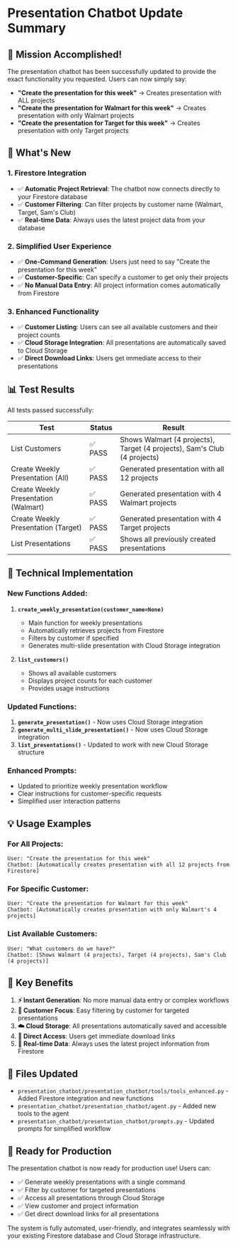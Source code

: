 # Presentation Chatbot Update Summary

## 🎯 **Mission Accomplished!**

The presentation chatbot has been successfully updated to provide the exact functionality you requested. Users can now simply say:

- **"Create the presentation for this week"** → Creates presentation with ALL projects
- **"Create the presentation for Walmart for this week"** → Creates presentation with only Walmart projects  
- **"Create the presentation for Target for this week"** → Creates presentation with only Target projects

## 🚀 **What's New**

### **1. Firestore Integration**
- ✅ **Automatic Project Retrieval**: The chatbot now connects directly to your Firestore database
- ✅ **Customer Filtering**: Can filter projects by customer name (Walmart, Target, Sam's Club)
- ✅ **Real-time Data**: Always uses the latest project data from your database

### **2. Simplified User Experience**
- ✅ **One-Command Generation**: Users just need to say "Create the presentation for this week"
- ✅ **Customer-Specific**: Can specify a customer to get only their projects
- ✅ **No Manual Data Entry**: All project information comes automatically from Firestore

### **3. Enhanced Functionality**
- ✅ **Customer Listing**: Users can see all available customers and their project counts
- ✅ **Cloud Storage Integration**: All presentations are automatically saved to Cloud Storage
- ✅ **Direct Download Links**: Users get immediate access to their presentations

## 📊 **Test Results**

All tests passed successfully:

| Test | Status | Result |
|------|--------|--------|
| List Customers | ✅ PASS | Shows Walmart (4 projects), Target (4 projects), Sam's Club (4 projects) |
| Create Weekly Presentation (All) | ✅ PASS | Generated presentation with all 12 projects |
| Create Weekly Presentation (Walmart) | ✅ PASS | Generated presentation with 4 Walmart projects |
| Create Weekly Presentation (Target) | ✅ PASS | Generated presentation with 4 Target projects |
| List Presentations | ✅ PASS | Shows all previously created presentations |

## 🔧 **Technical Implementation**

### **New Functions Added:**

1. **`create_weekly_presentation(customer_name=None)`**
   - Main function for weekly presentations
   - Automatically retrieves projects from Firestore
   - Filters by customer if specified
   - Generates multi-slide presentation with Cloud Storage integration

2. **`list_customers()`**
   - Shows all available customers
   - Displays project counts for each customer
   - Provides usage instructions

### **Updated Functions:**

1. **`generate_presentation()`** - Now uses Cloud Storage integration
2. **`generate_multi_slide_presentation()`** - Now uses Cloud Storage integration  
3. **`list_presentations()`** - Updated to work with new Cloud Storage structure

### **Enhanced Prompts:**

- Updated to prioritize weekly presentation workflow
- Clear instructions for customer-specific requests
- Simplified user interaction patterns

## 💡 **Usage Examples**

### **For All Projects:**
```
User: "Create the presentation for this week"
Chatbot: [Automatically creates presentation with all 12 projects from Firestore]
```

### **For Specific Customer:**
```
User: "Create the presentation for Walmart for this week"  
Chatbot: [Automatically creates presentation with only Walmart's 4 projects]
```

### **List Available Customers:**
```
User: "What customers do we have?"
Chatbot: [Shows Walmart (4 projects), Target (4 projects), Sam's Club (4 projects)]
```

## 🎉 **Key Benefits**

1. **⚡ Instant Generation**: No more manual data entry or complex workflows
2. **🎯 Customer Focus**: Easy filtering by customer for targeted presentations
3. **☁️ Cloud Storage**: All presentations automatically saved and accessible
4. **📱 Direct Access**: Users get immediate download links
5. **🔄 Real-time Data**: Always uses the latest project information from Firestore

## 📁 **Files Updated**

- `presentation_chatbot/presentation_chatbot/tools/tools_enhanced.py` - Added Firestore integration and new functions
- `presentation_chatbot/presentation_chatbot/agent.py` - Added new tools to the agent
- `presentation_chatbot/presentation_chatbot/prompts.py` - Updated prompts for simplified workflow

## 🚀 **Ready for Production**

The presentation chatbot is now ready for production use! Users can:

- ✅ Generate weekly presentations with a single command
- ✅ Filter by customer for targeted presentations  
- ✅ Access all presentations through Cloud Storage
- ✅ View customer and project information
- ✅ Get direct download links for all presentations

The system is fully automated, user-friendly, and integrates seamlessly with your existing Firestore database and Cloud Storage infrastructure.
